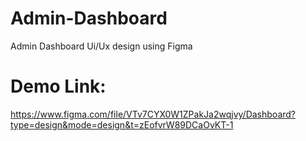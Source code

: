 # Admin-Dashboard
Admin Dashboard Ui/Ux design using Figma
# Demo Link:
https://www.figma.com/file/VTv7CYX0W1ZPakJa2wqjvy/Dashboard?type=design&mode=design&t=zEofvrW89DCaOvKT-1
